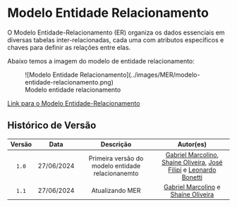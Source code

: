 # <b>Modelo Entidade Relacionamento</b>

O Modelo Entidade-Relacionamento (ER) organiza os dados essenciais em diversas tabelas inter-relacionadas, cada uma com atributos específicos e chaves para definir as relações entre elas.

Abaixo temos a imagem do modelo de entidade relacionamento:

<figure markdown="span">
  ![Modelo Entidade Relacionamento](../images/MER/modelo-entidade-relacionamento.png)
  <figcaption>Modelo entidade relacionamento</figcaption>
</figure>

<!-- ![Image title](../images/MER/modelo-entidade-relacionamento.png/#only-light)
![Image title](../images/MER/modelo-entidade-relacionamento-dark.png/#only-dark) -->

[Link para o Modelo Entidade-Relacionamento]([https://drive.google.com/file/d/1nllkrmmWlrq3KmpdA-dB0EknChRtXsTk/view?usp=sharing](https://miro.com/app/board/uXjVKwg_uxM=/?share_link_id=828209646703))

## Histórico de Versão

| Versão |    Data    |                     Descrição                     |                                                                                                Autor(es)                                                                                                 |
| :----: | :--------: | :-----------------------------------------------: | :------------------------------------------------------------------------------------------------------------------------------------------------------------------------------------------------------: |
| `1.0`  | 27/06/2024 | Primeira versão do modelo entidade relacionanemto | [Gabriel Marcolino](https://github.com/GabrielMR360), [Shaíne Oliveira](ttps://github.com/ShaineOliveira), [José Filipi](https://github.com/JoseFilipi) e [Leonardo Bonetti](https://github.com/LeoFacB) |
| `1.1`  | 27/06/2024 |                  Atualizando MER                  |                                                [Gabriel Marcolino](https://github.com/GabrielMR360) e [Shaíne Oliveira](ttps://github.com/ShaineOliveira)                                                 |
